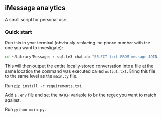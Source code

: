 ## iMessage analytics

A small script for personal use.

### Quick start

Run this in your terminal (obviously replacing the phone number with the one you want to investigate):

```sh
cd ~/Library/Messages ; sqlite3 chat.db "SELECT text FROM message JOIN handle ON message.handle_id = handle.ROWID WHERE handle.id = '+12345678910' AND text IS NOT NULL ORDER BY message.date ASC;" > data.txt
```

This will then output the entire locally-stored conversation into a file at the same location the command was executed called `output.txt`. Bring this file to the same level as the `main.py` file.

Run `pip install -r requirements.txt`.

Add a `.env` file and set the `MATCH` variable to be the regex you want to match against.

Run `python main.py`.